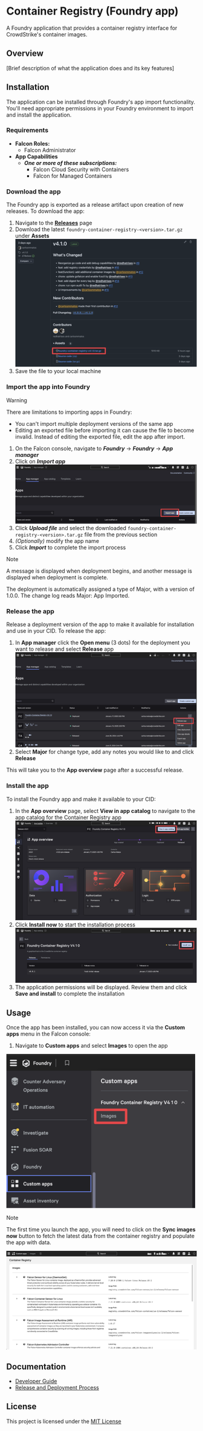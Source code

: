 # Container Registry (Foundry app)

A Foundry application that provides a container registry interface for CrowdStrike's container images.

## Overview

[Brief description of what the application does and its key features]

## Installation

The application can be installed through Foundry's app import functionality. You'll need appropriate permissions in your Foundry environment to import and install the application.

### Requirements

- **Falcon Roles:**
  - Falcon Administrator
- **App Capabilities**
  - ***One or more of these subscriptions:***
    - Falcon Cloud Security with Containers
    - Falcon for Managed Containers

### Download the app

The Foundry app is exported as a release artifact upon creation of new releases. To download the app:

1. Navigate to the [**Releases**](https://github.com/CrowdStrike/foundry-container-registry/releases) page
1. Download the latest `foundry-container-registry-<version>.tar.gz` under **Assets**
![releases](./assets/releases.png)
1. Save the file to your local machine

### Import the app into Foundry

> [!WARNING]
> There are limitations to importing apps in Foundry:
> - You can't import multiple deployment versions of the same app
> - Editing an exported file before importing it can cause the file to become invalid. Instead of editing the exported file, edit the app after import.

1. On the Falcon console, navigate to ***Foundry*** -> ***Foundry*** -> ***App manager***
1. Click on ***Import app***
![import-app](./assets/import-app.png)
1. Click ***Upload file*** and select the downloaded `foundry-container-registry-<version>.tar.gz` file from the previous section
1. *(Optionally)* modify the app name
1. Click ***Import*** to complete the import process

> [!NOTE]
> A message is displayed when deployment begins, and another message is displayed when deployment is complete.
>
> The deployment is automatically assigned a type of Major, with a version of 1.0.0. The change log reads Major: App Imported.

### Release the app

Release a deployment version of the app to make it available for installation and use in your CID. To release the app:

1. In **App manager** click the **Open menu** (3 dots) for the deployment you want to release and select **Release** app
![release-app](./assets/release-app.png)
1. Select **Major** for change type, add any notes you would like to and click **Release**

This will take you to the **App overview** page after a successful release.

### Install the app

To install the Foundry app and make it available to your CID:

1. In the **App overview** page, select **View in app catalog** to navigate to the app catalog for the Container Registry app
![app-catalog](./assets/app-catalog.png)
1. Click **Install now** to start the installation process
![install-app](./assets/install-app.png)
1. The application permissions will be displayed. Review them and click **Save and install** to complete the installation

## Usage

Once the app has been installed, you can now access it via the **Custom apps** menu in the Falcon console:

1. Navigate to **Custom apps** and select **Images** to open the app
<img src="./assets/open-app.png" alt="open-app" width="500">

> [!NOTE]
> The first time you launch the app, you will need to click on the **Sync images now** button to fetch the latest data from the container registry and populate the app with data.

![app-image](./assets/app-image.png)

## Documentation

- [Developer Guide](docs/DEVELOPER.md)
- [Release and Deployment Process](docs/RELEASE.md)

## License

This project is licensed under the [MIT License](LICENSE)
